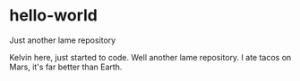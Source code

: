 # hello-world
Just another lame repository

Kelvin here, just started to code. Well another lame repository.
I ate tacos on Mars, it's far better than Earth.
